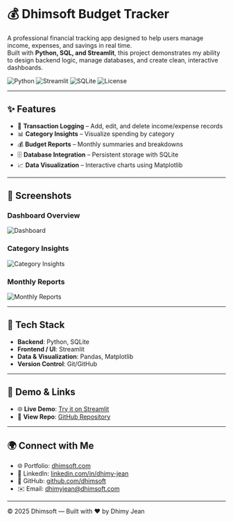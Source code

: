
# 💰 Dhimsoft Budget Tracker

A professional financial tracking app designed to help users manage income, expenses, and savings in real time.  
Built with **Python, SQL, and Streamlit**, this project demonstrates my ability to design backend logic, manage databases, and create clean, interactive dashboards.

![Python](https://img.shields.io/badge/Python-3.10-blue.svg)
![Streamlit](https://img.shields.io/badge/Framework-Streamlit-red.svg)
![SQLite](https://img.shields.io/badge/Database-SQLite-green.svg)
![License](https://img.shields.io/badge/License-MIT-yellow.svg)

---


## ✨ Features

- 📝 **Transaction Logging** – Add, edit, and delete income/expense records  
- 📊 **Category Insights** – Visualize spending by category  
- 💰 **Budget Reports** – Monthly summaries and breakdowns  
- 🗄️ **Database Integration** – Persistent storage with SQLite  
- 📈 **Data Visualization** – Interactive charts using Matplotlib  

---


## 📸 Screenshots

### Dashboard Overview
![Dashboard](assets/dashboard.png)

### Category Insights
![Category Insights](assets/category_insights.png)

### Monthly Reports
![Monthly Reports](assets/monthly_reports.png)
 

---

## 🚀 Tech Stack

- **Backend**: Python, SQLite  
- **Frontend / UI**: Streamlit  
- **Data & Visualization**: Pandas, Matplotlib  
- **Version Control**: Git/GitHub  

---

## 🔗 Demo & Links

- 🌐 **Live Demo**: [Try it on Streamlit](https://your-streamlit-link.streamlit.app)  
- 📂 **View Repo**: [GitHub Repository](https://github.com/dhimsoft/budget_dashboard)  

---

## 🌍 Connect with Me

- 🌐 Portfolio: [dhimsoft.com](https://dhimsoft.com)  
- 💼 LinkedIn: [linkedin.com/in/dhimy-jean](https://linkedin.com/in/dhimy-jean)  
- 🐙 GitHub: [github.com/dhimsoft](https://github.com/dhimsoft)  
- ✉️ Email: dhimyjean@dhimsoft.com  

---

© 2025 Dhimsoft — Built with ❤️ by Dhimy Jean
